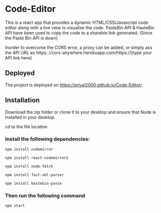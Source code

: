 # Code-Editor
This is a react app that provides a dynamic HTML/CSS/Javascript code editor along with a live view to visualise the code. PasteBin API & HasteBin API have been used to copy the code to a shareble link generated. (Since the Paste Bin API is down)

Inorder to overcome the CORS error, a proxy can be added, or simply ass the API URL as https: //cors-anywhere.herokuapp.com/https://{type your API link here}

## Deployed 
The project is deployed on 
https://priyal2000.github.io/Code-Editor/


## Installation
Download the zip folder or clone it to your desktop and ensure that Node is installed in your desktop.

cd to the file location


### Install the following dependencies:
<pre><code>npm install codemirror
</code></pre>

<pre><code>npm install react-codemirror2</pre></code>

<pre><code>npm install node-fetch</pre></code>

<pre><code>npm install fast-xml-parser</pre></code>

<pre><code>npm install hastebin-paste</pre></code>


### Then run the following command

<pre><code>npm start</pre></code>

